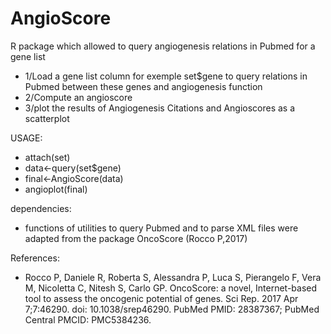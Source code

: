 # AngioScore
R package which allowed to query angiogenesis relations in Pubmed for a gene list

- 1/Load a gene list column for exemple set$gene to query relations in Pubmed between these genes and angiogenesis function
- 2/Compute an angioscore 
- 3/plot the results of Angiogenesis Citations and Angioscores as a scatterplot

USAGE:
- attach(set)
- data<-query(set$gene)
- final<-AngioScore(data)
- angioplot(final)

dependencies: 
- functions of utilities to query Pubmed and to parse XML files were adapted from the package OncoScore (Rocco P,2017)

References:
- Rocco P, Daniele R, Roberta S, Alessandra P, Luca S, Pierangelo F, Vera M,
Nicoletta C, Nitesh S, Carlo GP. OncoScore: a novel, Internet-based tool to
assess the oncogenic potential of genes. Sci Rep. 2017 Apr 7;7:46290. doi:
10.1038/srep46290. PubMed PMID: 28387367; PubMed Central PMCID: PMC5384236.

